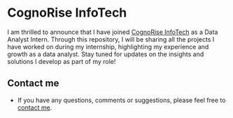 # CognoRise InfoTech

I am thrilled to announce that I have joined [CognoRise InfoTech](https://cognoriseinfotech.com/) as a Data Analyst Intern. Through this repository, I will be sharing all the projects I have worked on during my internship, highlighting my experience and growth as a data analyst. Stay tuned for updates on the insights and solutions I develop as part of my role!

## Contact me
 - If you have any questions, comments or suggestions, please feel free to [contact me](https://linktr.ee/kareem.shaaban).
